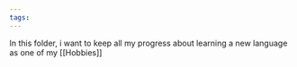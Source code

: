 ```yaml
---
tags:
---
```

In this folder, i want to keep all my progress about learning a new language as one of my [[Hobbies]]

```folder-index-content
```